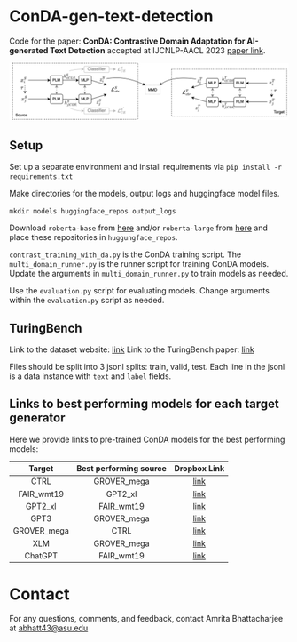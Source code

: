 # ConDA-gen-text-detection
Code for the paper: **ConDA: Contrastive Domain Adaptation for AI-generated Text Detection** accepted at IJCNLP-AACL 2023 [paper link](https://arxiv.org/abs/2309.03992).

![ConDA Framework Diagram](https://github.com/AmritaBh/ConDA-gen-text-detection/blob/main/conda-framework.png)

## Setup

Set up a separate environment and install requirements via `pip install -r requirements.txt`

Make directories for the models, output logs and huggingface model files.

`mkdir models huggingface_repos output_logs`

Download `roberta-base` from [here](https://huggingface.co/roberta-base/tree/main) and/or `roberta-large` from [here](https://huggingface.co/roberta-large/tree/main) and place these repositories in `huggungface_repos`.

`contrast_training_with_da.py` is the ConDA training script. The `multi_domain_runner.py` is the runner script for training ConDA models. Update the arguments in `multi_domain_runner.py` to train models as needed. 

Use the `evaluation.py` script for evaluating models. Change arguments within the `evaluation.py` script as needed.

## TuringBench

Link to the dataset website: [link](https://turingbench.ist.psu.edu/)
Link to the TuringBench paper: [link](https://arxiv.org/abs/2109.13296)

Files should be split into 3 jsonl splits: train, valid, test. Each line in the jsonl is a data instance with `text` and `label` fields.

## Links to best performing models for each target generator

Here we provide links to pre-trained ConDA models for the best performing models:

| Target  | Best performing source | Dropbox Link |
| :-----------: | :-----------: | :-----: |
| CTRL  | GROVER_mega  | [link](https://www.dropbox.com/s/h5prhx3j4yndoig/grover_mega_ctrl_syn_rep_loss1.pt?dl=0) |
| FAIR_wmt19  | GPT2_xl  | [link](https://www.dropbox.com/s/h36fh24qu9203pf/gpt2_xl_fair_wmt19_syn_rep_loss1.pt?dl=0) |
| GPT2_xl | FAIR_wmt19  | [link](https://www.dropbox.com/s/mnx5lyg4geebhm6/fair_wmt19_gpt2_xl_syn_rep_loss1.pt?dl=0) |
| GPT3  | GROVER_mega  | [link](https://www.dropbox.com/s/mh09c8kdinocsz9/grover_mega_gpt3_syn_rep_loss1.pt?dl=0) |
| GROVER_mega  | CTRL  | [link](https://www.dropbox.com/s/o0fs8dodywvuda0/ctrl_grover_mega_syn_rep_loss1.pt?dl=0) |
| XLM  | GROVER_mega  | [link](https://www.dropbox.com/s/q6ddq2aop9qw8lo/grover_mega_xlm_syn_rep_loss1.pt?dl=0) |
| ChatGPT  | FAIR_wmt19  | [link](https://www.dropbox.com/s/sgwiucl1x7p7xsx/fair_wmt19_chatgpt_syn_rep_loss1.pt?dl=0) |


# Contact

For any questions, comments, and feedback, contact Amrita Bhattacharjee at abhatt43@asu.edu
